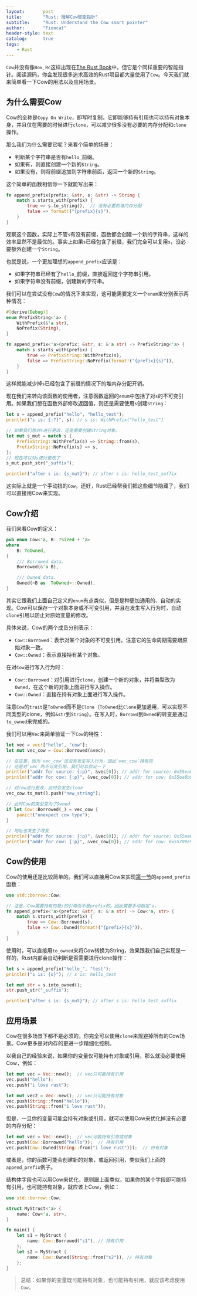 ```yaml
---
layout:       post
title:        "Rust: 理解Cow智能指针"
subtitle:     "Rust: Understand the Cow smart pointer"
author:       "Fioncat"
header-style: text
catalog:      true
tags:
    - Rust
---
```


`Cow`并没有像`Box`, `Rc`这样出现在[The Rust Book](https://doc.rust-lang.org/book/ch15-00-smart-pointers.html)中，但它是个同样重要的智能指针。阅读源码，你会发现很多追求高效的Rust项目都大量使用了`Cow`。今天我们就来简单看一下Cow的用法以及应用场景。

## 为什么需要Cow

Cow的全称是`Copy On Write`，即写时复制，它即能够持有引用也可以持有对象本身，并且仅在需要的时候进行`clone`，可以减少很多没有必要的内存分配和`clone`操作。

那么我们为什么需要它呢？来看个简单的场景：

- 判断某个字符串是否有`hello_`前缀。
- 如果有，则直接创建一个新的`String`。
- 如果没有，则将前缀追加到字符串前面，返回一个新的`String`。

这个简单的函数相信你一下就能写出来：

```rust
fn append_prefix(prefix: &str, s: &str) -> String {
    match s.starts_with(prefix) {
        true => s.to_string(),  // 没有必要的堆内存分配
        false => format!("{prefix}{s}"),
    }
}
```

观察这个函数，实际上不管`s`有没有前缀，函数都会创建一个新的字符串，这样的效率显然不是最优的。事实上如果`s`已经包含了前缀，我们完全可以复用`s`，没必要额外创建一个`String`。

也就是说，一个更加理想的`append_prefix`应该是：

- 如果字符串已经有了`hello_`前缀，直接返回这个字符串引用。
- 如果字符串没有前缀，创建新的字符串。

我们可以在尝试没有`Cow`的情况下来实现，这可能需要定义一个`enum`来分别表示两种情况：

```rust
#[derive(Debug)]
enum PrefixString<'a> {
    WithPrefix(&'a str),
    NoPrefix(String),
}

fn append_prefix<'a>(prefix: &str, s: &'a str) -> PrefixString<'a> {
    match s.starts_with(prefix) {
        true => PrefixString::WithPrefix(s),
        false => PrefixString::NoPrefix(format!("{prefix}{s}")),
    }
}
```

这样就能减少掉`s`已经包含了前缀的情况下的堆内存分配开销。

现在我们来转向该函数的使用者，注意函数返回的`enum`中包括了对`s`的不可变引用。如果我们想在函数外部修改返回值，则还是需要使用`s`创建`String`：

```rust
let s = append_prefix("hello", "hello_test");
println!("s is: {:?}", s); // s is: WithPrefix("hello_test")

// 如果我们想对s进行更改，还是需要创建String对象。
let mut s_mut = match s {
    PrefixString::WithPrefix(s) => String::from(s),
    PrefixString::NoPrefix(s) => s,
};
// 现在可以对s进行更改了
s_mut.push_str("_suffix");

println!("after s is: {s_mut}"); // after s is: hello_test_suffix
```

这实际上就是一个手动挡的`Cow`，还好，Rust已经帮我们把这些细节隐藏了，我们可以直接用Cow来实现。

## Cow介绍

我们来看Cow的定义：

```rust
pub enum Cow<'a, B: ?Sized + 'a>
where
    B: ToOwned,
{
    /// Borrowed data.
    Borrowed(&'a B),

    /// Owned data.
    Owned(<B as  ToOwned>::Owned),
}
```

其实它跟我们上面自己定义的`enum`有点类似，但是是种更加通用的、自动的实现。Cow可以保存一个对象本身或不可变引用，并且在发生写入行为时，自动`clone`引用以防止对原始变量的修改。

具体来说，Cow的两个成员分别表示：

- `Cow::Borrowed`：表示对某个对象的不可变引用。注意它的生命周期需要跟原始对象一致。
- `Cow::Owned`：表示直接持有某个对象。

在对`Cow`进行写入行为时：

- `Cow::Borrowed`：对引用进行`clone`，创建一个新的对象，并将类型改为`Owned`，在这个新的对象上面进行写入操作。
- `Cow::Owned`：直接在持有对象上面进行写入操作。

注意`Cow`的`trait`是`ToOwned`而不是`Clone`（`ToOwned`比`Clone`更加通用，可以实现不同类型的clone，例如`&str`到`String`）。在写入时，`Borrowd`到`Owned`的转变是通过`to_owned`来完成的。

我们可以用`Vec`来简单验证一下`Cow`的特性：

```rust
let vec = vec!["hello", "cow"];
let mut vec_cow = Cow::Borrowed(&vec);

// 在这里，因为`vec_cow`还没有发生写入行为，因此`vec_cow`持有的
// 还是对`vec`的不可变引用。我们可以验证一下
println!("addr for source: {:p}", &vec[0]); // addr for source: 0x55ea8b0ceae0
println!("addr for cow: {:p}", &vec_cow[0]); // addr for cow: 0x55ea8b0ceae0

// 对cow进行更改，此时会发生clone
vec_cow.to_mut().push("new_string");

// 此时Cow的类型变为了Owned
if let Cow::Borrowed(_) = vec_cow {
    panic!("unexpect cow type");
}

// 地址也发生了改变
println!("addr for source: {:p}", &vec[0]); // addr for source: 0x55ea8b0ceae0
println!("addr for cow: {:p}", &vec_cow[0]); // addr for cow: 0x55709e97dba0
```

## Cow的使用

Cow的使用还是比较简单的。我们可以直接用Cow来实现[第一节](#为什么需要cow)的`append_prefix`函数：

```rust
use std::borrow::Cow;

// 注意，Cow需要持有的是s的引用而不是prefix的。因此需要手动指定'a。
fn append_prefix<'a>(prefix: &str, s: &'a str) -> Cow<'a, str> {
    match s.starts_with(prefix) {
        true => Cow::Borrowed(s),
        false => Cow::Owned(format!("{prefix}{s}")),
    }
}
```

使用时，可以直接用`to_owned`来将Cow转换为String，效果跟我们自己实现是一样的，Rust内部会自动判断是否需要进行clone操作：

```rust
let s = append_prefix("hello_", "test");
println!("s is: {s}"); // s is: hello_test

let mut str = s.into_owned();
str.push_str("_suffix");

println!("after s is: {s_mut}"); // after s is: hello_test_suffix
```

## 应用场景

Cow在很多场景下都不是必须的，你完全可以使用`clone`来规避掉所有的Cow场景。Cow更多是对内存的更进一步精细化控制。

以我自己的经验来说，如果你的变量仅可能持有对象或引用，那么就没必要使用Cow，例如：

```rust
let mut vec = Vec::new();  // vec只可能持有引用
vec.push("hello");
vec.push("i love rust");

let mut vec2 = Vec::new(); // vec只可能持有对象
vec.push(String::from("hello"));
vec.push(String::from("i love rust"));
```

但是，一旦你的变量可能会持有对象或引用，就可以使用Cow来优化掉没有必要的内存分配：

```rust
let mut vec = Vec::new();  // vec可能持有引用或对象
vec.push(Cow::Borrowed("hello"));  // 持有引用
vec.push(Cow::Owned(String::from("i love rust")));  // 持有对象
```

或者是，你的函数可能会创建新的对象，或返回引用，类似我们上面的`append_prefix`例子。

结构体字段也可以用Cow来优化，原则跟上面类似，如果你的某个字段即可能持有引用，也可能持有对象，就应该上Cow，例如：

```rust
use std::borrow::Cow;

struct MyStruct<'a> {
    name: Cow<'a, str>,
}

fn main() {
    let s1 = MyStruct {
        name: Cow::Borrowed("s1"), // 持有引用
    };
    let s2 = MyStruct {
        name: Cow::Owned(String::from("s2")), // 持有对象
    };
}
```

> 总结：如果你的变量既可能持有对象，也可能持有引用，就应该考虑使用`Cow`。